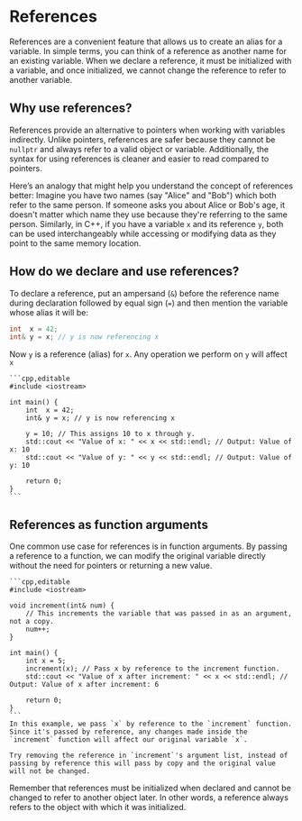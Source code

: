 # References

References are a convenient feature that allows us to create an alias for a variable. In simple terms, you can think of a reference as another name for an existing variable. When we declare a reference, it must be initialized with a variable, and once initialized, we cannot change the reference to refer to another variable.

## Why use references?

References provide an alternative to pointers when working with variables indirectly. Unlike pointers, references are safer because they cannot be `nullptr` and always refer to a valid object or variable. Additionally, the syntax for using references is cleaner and easier to read compared to pointers.

Here’s an analogy that might help you understand the concept of references better: Imagine you have two names (say "Alice" and "Bob") which both refer to the same person. If someone asks you about Alice or Bob's age, it doesn't matter which name they use because they're referring to the same person. Similarly, in C++, if you have a variable `x` and its reference `y`, both can be used interchangeably while accessing or modifying data as they point to the same memory location.

## How do we declare and use references?

To declare a reference, put an ampersand (`&`) before the reference name during declaration followed by equal sign (`=`) and then mention the variable whose alias it will be:

```cpp
int  x = 42;
int& y = x; // y is now referencing x
```

Now `y` is a reference (alias) for `x`. Any operation we perform on `y` will affect `x`

~~~admonish example title="Putting it all together"
```cpp,editable
#include <iostream>

int main() {
    int  x = 42;
    int& y = x; // y is now referencing x

    y = 10; // This assigns 10 to x through y.
    std::cout << "Value of x: " << x << std::endl; // Output: Value of x: 10
    std::cout << "Value of y: " << y << std::endl; // Output: Value of y: 10

    return 0;
}
```
~~~


## References as function arguments

One common use case for references is in function arguments. By passing a reference to a function, we can modify the original variable directly without the need for pointers or returning a new value.

~~~admonish example
```cpp,editable
#include <iostream>

void increment(int& num) {
    // This increments the variable that was passed in as an argument, not a copy.
    num++;
}

int main() {
    int x = 5;
    increment(x); // Pass x by reference to the increment function.
    std::cout << "Value of x after increment: " << x << std::endl; // Output: Value of x after increment: 6

    return 0;
}
```
In this example, we pass `x` by reference to the `increment` function. Since it's passed by reference, any changes made inside the `increment` function will affect our original variable `x`.

Try removing the reference in `increment`'s argument list, instead of passing by reference this will pass by copy and the original value will not be changed.
~~~


Remember that references must be initialized when declared and cannot be changed to refer to another object later. In other words, a reference always refers to the object with which it was initialized.